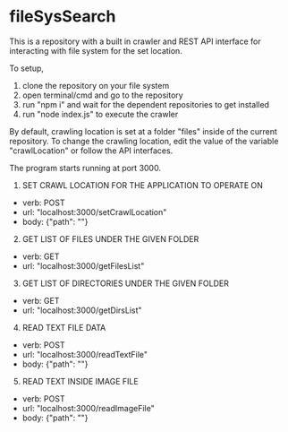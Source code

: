 # fileSysSearch

This is a repository with a built in crawler and REST API interface for interacting with file system for the set location.

To setup, 
1. clone the repository on your file system
2. open terminal/cmd and go to the repository
3. run "npm i" and wait for the dependent repositories to get installed
4. run "node index.js" to execute the crawler


By default,
crawling location is set at a folder "files" inside of the current repository.
To change the crawling location, edit the value of the variable "crawlLocation" or follow the API interfaces.

The program starts running at port 3000.

1. SET CRAWL LOCATION FOR THE APPLICATION TO OPERATE ON
- verb: POST 
- url: "localhost:3000/setCrawlLocation"
- body: {"path": "<enter path name>"}

2. GET LIST OF FILES UNDER THE GIVEN FOLDER
- verb: GET
- url: "localhost:3000/getFilesList"

3. GET LIST OF DIRECTORIES UNDER THE GIVEN FOLDER
- verb: GET
- url: "localhost:3000/getDirsList"

4. READ TEXT FILE DATA
- verb: POST
- url: "localhost:3000/readTextFile"
- body: {"path": "<enter path name>"}

5. READ TEXT INSIDE IMAGE FILE
- verb: POST
- url: "localhost:3000/readImageFile"
- body: {"path": "<enter path name>"}
